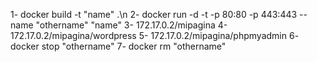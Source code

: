 1- docker build -t "name" .\n
2- docker run -d -t -p 80:80 -p 443:443 --name "othername" "name"
3- 172.17.0.2/mipagina
4- 172.17.0.2/mipagina/wordpress
5- 172.17.0.2/mipagina/phpmyadmin
6- docker stop "othername"
7- docker rm "othername"
